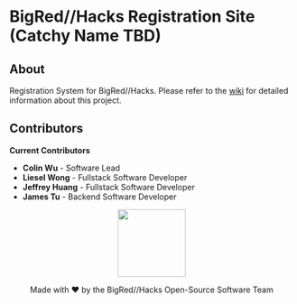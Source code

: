 # BigRed//Hacks Registration Site (Catchy Name TBD)

## About

Registration System for BigRed//Hacks. Please refer to the [wiki](https://github.com/bigredhacks/Registration-Site/wiki) for detailed information about this project.

## Contributors

**Current Contributors**

- **Colin Wu** - Software Lead
- **Liesel Wong** - Fullstack Software Developer
- **Jeffrey Huang** - Fullstack Software Developer
- **James Tu** - Backend Software Developer

<p align="center">
  <img src='https://github.com/bigredhacks/Registration-Site/assets/45516888/9e72cdf0-5cf5-4b8e-9196-f0154ee52e37' width='120'>
</p>
<p align="center">
Made with ❤️ by the BigRed//Hacks Open-Source Software Team
</p>
